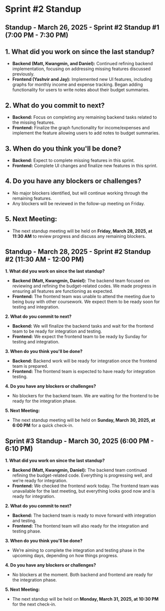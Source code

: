# Sprint #2 Standup

## Standup - March 26, 2025 - Sprint #2 Standup #1 (7:00 PM - 7:30 PM)

## 1. What did you work on since the last standup?

- **Backend (Matt, Kwangmin, and Daniel):** Continued refining backend implementation, focusing on addressing missing features discussed previously.
- **Frontend (Yashvir and Jay):** Implemented new UI features, including graphs for monthly income and expense tracking. Began adding functionality for users to write notes about their budget summaries.

## 2. What do you commit to next?

- **Backend:** Focus on completing any remaining backend tasks related to the missing features.
- **Frontend:** Finalize the graph functionality for income/expenses and implement the feature allowing users to add notes to budget summaries.

## 3. When do you think you'll be done?

- **Backend:** Expect to complete missing features in this sprint.
- **Frontend:** Complete UI changes and finalize new features in this sprint.

## 4. Do you have any blockers or challenges?

- No major blockers identified, but will continue working through the remaining features.
- Any blockers will be reviewed in the follow-up meeting on Friday.

## 5. Next Meeting:

- The next standup meeting will be held on **Friday, March 28, 2025, at 11:30 AM** to review progress and discuss any remaining blockers.

## **Standup - March 28, 2025 - Sprint #2 Standup #2 (11:30 AM - 12:00 PM)**

**1. What did you work on since the last standup?**

- **Backend (Matt, Kwangmin, Daniel):** The backend team focused on reviewing and refining the budget-related codes. We made progress in ensuring all features are functioning as expected.
- **Frontend:** The frontend team was unable to attend the meeting due to being busy with other coursework. We expect them to be ready soon for testing and integration.

**2. What do you commit to next?**

- **Backend:** We will finalize the backend tasks and wait for the frontend team to be ready for integration and testing.
- **Frontend:** We expect the frontend team to be ready by Sunday for testing and integration.

**3. When do you think you'll be done?**

- **Backend:** Backend work will be ready for integration once the frontend team is prepared.
- **Frontend:** The frontend team is expected to have ready for integration testing.

**4. Do you have any blockers or challenges?**

- No blockers for the backend team. We are waiting for the frontend to be ready for the integration phase.

**5. Next Meeting:**

- The next standup meeting will be held on **Sunday, March 30, 2025, at 6:00 PM** for a quick check-in.

## Sprint #3 Standup - March 30, 2025 (6:00 PM - 6:10 PM)

**1. What did you work on since the last standup?**

- **Backend (Matt, Kwangmin, Daniel):** The backend team continued refining the budget-related code. Everything is progressing well, and we’re ready for integration.
- **Frontend:** We checked the frontend work today. The frontend team was unavailable for the last meeting, but everything looks good now and is ready for integration.

**2. What do you commit to next?**

- **Backend:** The backend team is ready to move forward with integration and testing.
- **Frontend:** The frontend team will also ready for the integration and testing phase.

**3. When do you think you'll be done?**

- We’re aiming to complete the integration and testing phase in the upcoming days, depending on how things progress.

**4. Do you have any blockers or challenges?**

- No blockers at the moment. Both backend and frontend are ready for the integration phase.

**5. Next Meeting:**

- The next standup will be held on **Monday, March 31, 2025, at 10:30 PM** for the next check-in.
